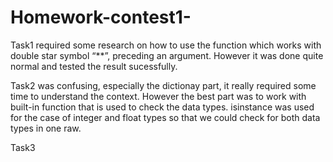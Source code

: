 # Homework-contest1-
Task1 required some research on how to use the function which works with double star symbol “**”, preceding an argument. However it was done quite normal and tested the result sucessfully. 

Task2 was confusing, especially the dictionay part, it really required some time to understand the context. However the best part was to work with built-in function that is used to check the data types. isinstance was used for the case of integer and float types so that we could check for both data types in one raw. 

Task3 
